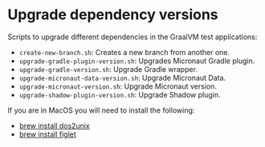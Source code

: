 # Upgrade dependency versions

Scripts to upgrade different dependencies in the GraalVM test applications:

- `create-new-branch.sh`: Creates a new branch from another one.
- `upgrade-gradle-plugin-version.sh`: Upgrades Micronaut Gradle plugin.
- `upgrade-gradle-version.sh`: Upgrade Gradle wrapper.
- `upgrade-micronaut-data-version.sh`: Upgrade Micronaut Data.
- `upgrade-micronaut-version.sh`: Upgrade Micronaut version.
- `upgrade-shadow-plugin-version.sh`: Upgrade Shadow plugin.

If you are in MacOS you will need to install the following: 

- [brew install dos2unix](https://formulae.brew.sh/formula/dos2unix)
- [brew install figlet](https://formulae.brew.sh/formula/figlet)